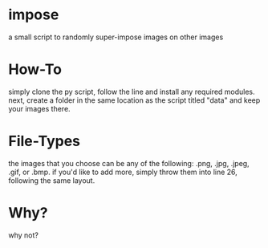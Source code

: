# impose
a small script to randomly super-impose images on other images

# How-To
simply clone the py script, follow the line and install any required modules.
next, create a folder in the same location as the script titled "data" and keep your images there.

# File-Types
the images that you choose can be any of the following: .png, .jpg, .jpeg, .gif, or .bmp.
if you'd like to add more, simply throw them into line 26, following the same layout.

# Why?
why not?
